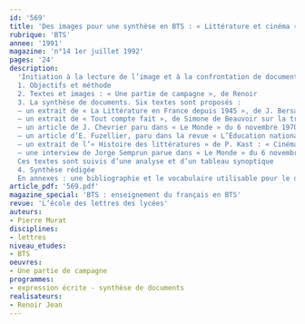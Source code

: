 ```yaml
---
id: '569'
title: 'Des images pour une synthèse en BTS : « Littérature et cinéma »'
rubrique: 'BTS'
annee: '1991'
magazine: 'n°14 1er juillet 1992'
pages: '24'
description: 
  'Initiation à la lecture de l’image et à la confrontation de documents…
  1. Objectifs et méthode
  2. Textes et images : « Une partie de campagne », de Renoir
  3. La synthèse de documents. Six textes sont proposés :
  – un extrait de « La Littérature en France depuis 1945 », de J. Bersani, portant sur la littérature et le cinéma
  – un extrait de « Tout compte fait », de Simone de Beauvoir sur la trahison de l’image
  – un article de J. Chevrier paru dans « Le Monde » du 6 novembre 1970 : « Littérature et cinéma »
  – un article d’E. Fuzellier, paru dans la revue « L’Éducation nationale » du 16 mai 1957 : « Littérature et cinéma »
  – un extrait de l’« Histoire des littératures » de P. Kast : « Cinéma et littérature »
  – une interview de Jorge Semprun parue dans « Le Monde » du 6 novembre 1970
  Ces textes sont suivis d’une analyse et d’un tableau synoptique
  4. Synthèse rédigée
  En annexes : une bibliographie et le vocabulaire utilisable pour le débat et le compte rendu d’idées.'
article_pdf: '569.pdf'
magazine_special: 'BTS : enseignement du français en BTS'
revue: 'L’école des lettres des lycées'
auteurs:
- Pierre Murat
disciplines:
- lettres
niveau_etudes:
- BTS
oeuvres:
- Une partie de campagne
programmes:
- expression écrite - synthèse de documents
realisateurs:
- Renoir Jean
---
```

